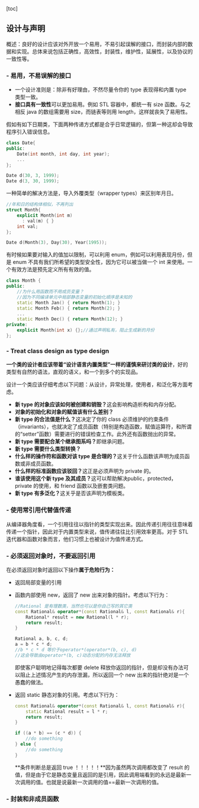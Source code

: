 [toc]

## 设计与声明

概述：良好的设计应该对外开放一个易用，不易引起误解的接口，而封装内部的数据和实现。总体来说包括正确性，高效性，封装性，维护性，延展性，以及协议的一致性等。



### - 易用，不易误解的接口

- 一个设计准则是：除非有好理由，不然尽量令你的 type 表现得和内置 type 类型一致。
- **接口具有一致性**可以更加易用。例如 STL 容器中，都统一有 size 函数。与之相反 java 的数组需要用 size，而链表等则用 length，这样就丧失了易用性。

假如有如下日期类，下面两种传递方式都是合乎日常逻辑的，但第一种这却会导致程序引入错误信息。

~~~c++
class Date{
public:
    Date(int month, int day, int year);
    ...
};

Date d(30, 3, 1999);
Date d(3, 30, 1999);
~~~

一种简单的解决方法是，导入外覆类型（wrapper types）来区别年月日。

~~~c++
//年和日的结构体相似，不再列出
struct Month{
    explicit Month(int m)
      : val(m) { }
    int val;
};

Date d(Month(3), Day(30), Year(1995));
~~~

有时候如果要对输入的值加以限制，可以利用 enum，例如可以利用表现月份，但是 enum 不具有我们所希望的类型安全性，因为它可以被当做一个 int 来使用。一个有效方法是预先定义所有有效的值。

~~~c++
class Month {
public:
    //为什么用函数而不用成员变量？
    //因为不同编译单元中局部静态变量的初始化顺序是未知的
    static Month Jan() { return Month(1); }
    static Month Feb() { return Month(2); }
    ...
    static Month Dec() { return Month(12); }
private:
    explicit Month(int x) {};//通过声明私有，阻止生成新的月份
};
~~~



### - Treat class design as type design

**一个类的设计者应该带着“设计语言内置类型”一样的谨慎来研讨类的设计**，好的类型有自然的语法，直观的语义，和一个到多个的实现品。

设计一个类应该仔细考虑以下问题：从设计，异常处理，使用者，和泛化等方面考虑。

- <strong>新 type 的对象应该如何被创建和销毁？</strong>这会影响构造析构和内存分配。
- <strong>对象的初始化和对象的赋值该有什么差别？</strong>
- <strong>新 type 的合法值是什么？</strong>这决定了你的 class 必须维护的约束条件（invariants），也就决定了成员函数（特别是构造函数，赋值运算符，和所谓的“setter”函数）需要进行的错误检查工作。此外还有函数抛出的异常。
- <strong>新 type 需要配合某个继承图系吗？</strong>即继承问题。
- <strong>新 type 需要什么类型转换？</strong>
- <strong>什么样的操作符和函数对该 type 是合理的？</strong>这关于什么函数该声明为成员函数或非成员函数。
- <strong>什么样的标准函数应该驳回？</strong>这正是必须声明为 private 的。
- <strong>谁该使用这个新 type 及其成员？</strong>这可以帮助解决public，protected，private 的使用，和 friend 函数以及嵌套类问题。
- <strong>新 type 有多泛化？</strong>这关乎是否该声明为模板类。





### - 使用常引用代替值传递

从编译器角度看，一个引用往往以指针的类型实现出来。因此传递引用往往意味着传递一个指针，因此对于内置类型来说，值传递往往比引用效率更高。对于 STL 迭代器和函数对象而言，他们习惯上也被设计为值传递方式。



### - 必须返回对象时，不要返回引用

在必须返回对象时返回以下操作**属于危险行为：**

- 返回局部变量的引用

- 函数内部使用 new，返回了 new 出来对象的指针。考虑以下行为：
  
    ~~~c++
    //Rational 是有理数类，当然也可以是你自己写的其它类
    const Rational& operator*(const Rational& l, const Rational& r){
        Rational* result = new Rational(l * r);
        return result;
    }
    
    Rational a, b, c, d;
    a = b * c * d;
    //b * c * d 等价于operator*(operator*(b, c), d)
    //这会导致由operator*(b, c)动态分配的内存无法释放
    ~~~
    
    即使客户聪明地记得每次都要 delete 释放你返回的指针，但是却没有办法可以阻止上述情况产生的内存泄漏，所以返回一个 new 出来的指针绝对是一个愚蠢的做法。
    
- 返回 static 静态对象的引用。考虑以下行为：

    ~~~c++
    const Rational& operator*(const Rational& l, const Rational& r){
        static Rational result = l * r;
        return result;
    }
    
    if ((a * b) == (c * d)) {
        //do something
    } else {
        //do something
    }
    ~~~

    **条件判断总是返回 true ！！！！！**因为虽然两次调用都改变了 result 的值，但是由于它是静态变量且返回的是引用，因此调用端看到的永远是最新一次调用的值。也就是说最新一次调用的值==最新一次调用的值。

### - 封装和非成员函数

